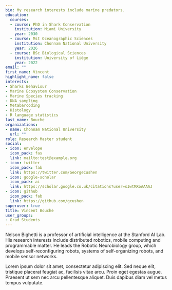 ```yaml
---
bio: My research interests include marine predators.
education:
  courses:
  - course: PhD in Shark Conservation
    institution: Miami University
    year: 2030
  - course: Mst Oceanographic Sciences
    institution: Chonnam National University
    year: 2026
  - course: BSc Biological Sciences
    institution: University of Liège
    year: 2022
email: ""
first_name: Vincent
highlight_name: false
interests:
- Sharks Behaviour
- Marine Ecosystem Conservation
- Marine Species tracking
- DNA sampling
- Metabarcoding
- Histology
- R language statistics
last_name: Bouche
organizations:
- name: Chonnam National University
  url: ""
role: Research Master student
social:
- icon: envelope
  icon_pack: fas
  link: mailto:test@example.org
- icon: twitter
  icon_pack: fab
  link: https://twitter.com/GeorgeCushen
- icon: google-scholar
  icon_pack: ai
  link: https://scholar.google.co.uk/citations?user=sIwtMXoAAAAJ
- icon: github
  icon_pack: fab
  link: https://github.com/gcushen
superuser: true
title: Vincent Bouche 
user_groups:
- Grad Students
---
```


Nelson Bighetti is a professor of artificial intelligence at the Stanford AI Lab. His research interests include distributed robotics, mobile computing and programmable matter. He leads the Robotic Neurobiology group, which develops self-reconfiguring robots, systems of self-organizing robots, and mobile sensor networks.

Lorem ipsum dolor sit amet, consectetur adipiscing elit. Sed neque elit, tristique placerat feugiat ac, facilisis vitae arcu. Proin eget egestas augue. Praesent ut sem nec arcu pellentesque aliquet. Duis dapibus diam vel metus tempus vulputate.

